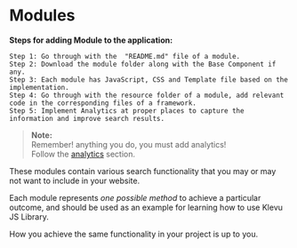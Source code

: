 # Modules

**Steps for adding Module to the application:**
```t
Step 1: Go through with the  "README.md" file of a module.
Step 2: Download the module folder along with the Base Component if any.
Step 3: Each module has JavaScript, CSS and Template file based on the implementation.
Step 4: Go through with the resource folder of a module, add relevant code in the corresponding files of a framework.
Step 5: Implement Analytics at proper places to capture the information and improve search results.

```

> **Note:**  
> Remember! anything you do, you must add analytics!    
> Follow the [analytics](/getting-started/6-analytics) section. 

These modules contain various search functionality that you may or may not
want to include in your website.

Each module represents *one possible method* to achieve a particular outcome,
and should be used as an example for learning how to use Klevu JS Library.

How you achieve the same functionality in your project is up to you.
